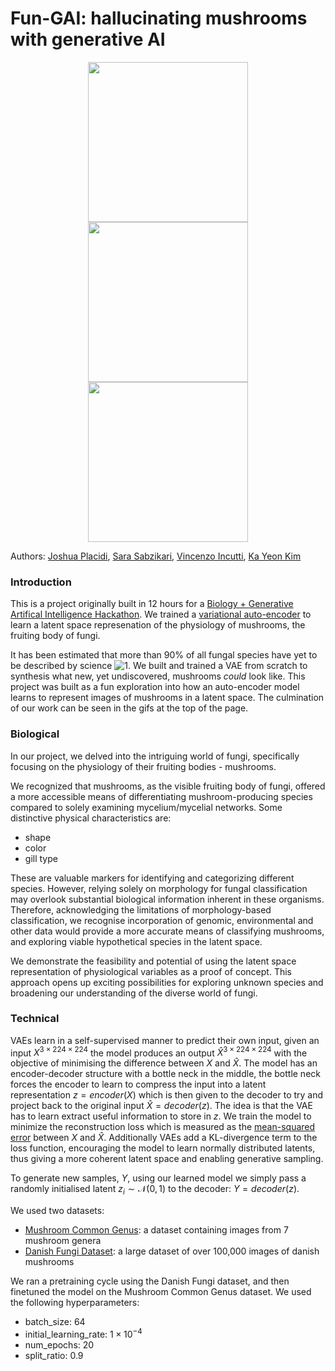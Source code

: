 # Fun-GAI: hallucinating mushrooms with generative AI

<p align="center">
  <img width="256" height="256" src="ai/gifs/fungai_1.gif">
  <img width="256" height="256" src="ai/gifs/fungai_2.gif">
  <img width="256" height="256" src="ai/gifs/fungai_3.gif">
</p>

Authors: [Joshua Placidi](https://www.linkedin.com/in/joshua-placidi/), [Sara Sabzikari](https://www.linkedin.com/in/sara-sabzikari/), [Vincenzo Incutti](https://www.linkedin.com/in/vincenzo-incutti/), [Ka Yeon Kim](https://www.linkedin.com/in/ka-yeon-kim-298935216/)

### Introduction
This is a project originally built in 12 hours for a [Biology + Generative Artifical Intelligence Hackathon](https://biohacklondon.notion.site/BioHack-London-40bea186f1a24e779b276087f2ee7e61).
We trained a [variational auto-encoder](https://en.wikipedia.org/wiki/Variational_autoencoder) to learn a latent space represenation of the physiology of mushrooms, the fruiting body of fungi.


It has been estimated that more than 90% of all fungal species have yet to be described by science ![1](https://www.bbc.co.uk/news/science-environment-64251382).
We built and trained a VAE from scratch to synthesis what new, yet undiscovered, mushrooms *could* look like.
This project was built as a fun exploration into how an auto-encoder model learns to represent images of mushrooms in 
a latent space.
The culmination of our work can be seen in the gifs at the top of the page.

### Biological

In our project, we delved into the intriguing world of fungi, specifically focusing on the physiology of their fruiting bodies - mushrooms. 

We recognized that mushrooms, as the visible fruiting body of fungi, offered a more accessible means of differentiating mushroom-producing species compared to solely examining mycelium/mycelial networks. Some distinctive physical characteristics are:
* shape
* color
* gill type

These are valuable markers for identifying and categorizing different species. However, relying solely on morphology for fungal classification may overlook substantial biological information inherent in these organisms. Therefore, acknowledging the limitations of morphology-based classification, we recognise incorporation of genomic, environmental and other data would provide a more accurate means of classifying mushrooms, and exploring viable hypothetical species in the latent space. 

We demonstrate the feasibility and potential of using the latent space representation of physiological variables as a proof of concept. This approach opens up exciting possibilities for exploring unknown species and broadening our understanding of the diverse world of fungi.

### Technical

VAEs learn in a self-supervised manner to predict their own input, given an input $X^{3 \times 224 \times 224}$ the model produces an output $\hat{X}^{3 \times 224 \times 224}$ with the objective of minimising the difference between $X$ and $\hat{X}$.
The model has an encoder-decoder structure with a bottle neck in the middle, the bottle neck forces the encoder to learn to compress the input into a latent representation $z = encoder(X)$ which is then given to the decoder to try and project back to the original input $\hat{X} = decoder(z)$.
The idea is that the VAE has to learn extract useful information to store in $z$.
We train the model to minimize the reconstruction loss which is measured as the [mean-squared error](https://en.wikipedia.org/wiki/Mean_squared_error) between $X$ and $\hat{X}$.
Additionally VAEs add a KL-divergence term to the loss function, encouraging the model to learn normally distributed latents, thus giving a more coherent latent space and enabling generative sampling.

To generate new samples, $Y$, using our learned model we simply pass a randomly initialised latent $z_i \sim \mathcal{N}(0,1)$ to the decoder: $Y = decoder(z)$.

We used two datasets:
- [Mushroom Common Genus](https://www.kaggle.com/datasets/maysee/mushrooms-classification-common-genuss-images): a dataset containing images from 7 mushroom genera
- [Danish Fungi Dataset](https://sites.google.com/view/danish-fungi-dataset): a large dataset of over 100,000 images of danish mushrooms

We ran a pretraining cycle using the Danish Fungi dataset, and then finetuned the model on the Mushroom Common Genus dataset. We used the following hyperparameters:
- batch_size: 64
- initial_learning_rate: $1 \times 10^{-4}$
- num_epochs: 20
- split_ratio: 0.9
